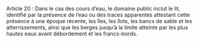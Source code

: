 Article 20 : Dans le cas des cours d’eau, le domaine public inclut le lit, identifié par la présence de l’eau ou des traces apparentes attestant cette présence à une époque récente, les îles, les îlots, les bancs de sable et les atterrissements, ainsi que les berges jusqu’à la limite atteinte par les plus hautes eaux avant débordement et les francs-bords.